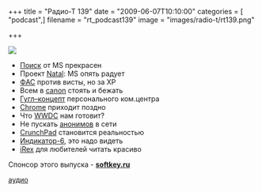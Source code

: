 +++
title = "Радио-Т 139"
date = "2009-06-07T10:10:00"
categories = [ "podcast",]
filename = "rt_podcast139"
image = "images/radio-t/rt139.png"

+++

![](https://radio-t.com/images/radio-t/rt139.png)

- [Поиск](http://internetno.net/2009/06/01/bing/) от MS прекрасен
- Проект [Natal](http://habrahabr.ru/blogs/the_future_is_here/61106/): MS опять радует
- [ФАС](http://www.fas.gov.ru/news/n_24516.shtml?print) против висты, но за XP
- Всем в [canon](http://webplanet.ru/news/life/2009/06/01/nocanon.html) стоять и бежать
- [Гугл–концепт](http://www.readwriteweb.com/archives/google_wave_our_first_hands-on_impressions.php) персонального ком.центра
- [Chrome](http://www.readwriteweb.com/archives/google_chrome_for_mac_and_linux_has_arrived_but_dont_download.php) приходит поздно
- Что [WWDC](http://tech.yahoo.com/blogs/patterson/50755;_ylt=ApHI2HoY7M_rUQPx7ozFTdF0fNdF) нам готовит?
- Не пускать [анонимов](http://webplanet.ru/news/law/2009/06/04/anonymity.html) в сети
- [CrunchPad](http://www.engadget.com/2009/06/04/first-working-crunchpad-prototypes-a-few-weeks-away/) становится реальностью
- [Индикатор-6](http://www.engadget.com/2009/06/04/indicator-6-nixie-clock-is-handsome-functional-khruschev-appro/), это надо видеть
- [iRex](http://www.engadget.com/2009/06/03/irex-to-release-color-e-reader-in-2011/) для любителей читать красиво

Спонсор этого выпуска - [**softkey.ru**](http://www.softkey.ru/news_detail.php?ID=8264)

[аудио](https://cdn.radio-t.com/rt_podcast139.mp3)
<audio src="https://cdn.radio-t.com/rt_podcast139.mp3" preload="none"></audio>
